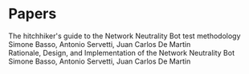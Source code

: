 # Papers

<div id="basso2011b">
    <div>The hitchhiker's guide to the Network Neutrality Bot test methodology</div>
    <div>Simone Basso, Antonio Servetti, Juan Carlos De Martin</div>
</div>

<div id="basso2010">
    <div>Rationale, Design, and Implementation of the Network Neutrality Bot</div>
    <div>Simone Basso, Antonio Servetti, Juan Carlos De Martin</div>
</div>
